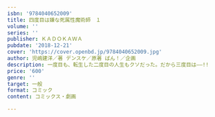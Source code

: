 ```yaml
---
isbn: '9784040652009'
title: 四度目は嫌な死属性魔術師　１
volume: ''
series: ''
publisher: ＫＡＤＯＫＡＷＡ
pubdate: '2018-12-21'
cover: 'https://cover.openbd.jp/9784040652009.jpg'
author: 児嶋建洋／著 デンスケ／原著 ばん！／企画
description: 一度目も、転生した二度目の人生もクソだった。だから三度目は――!!
price: '600'
genre: ''
target: 一般
format: コミック
content: コミックス・劇画

---
```

